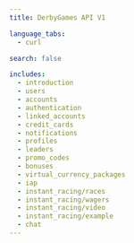```yaml
---
title: DerbyGames API V1

language_tabs:
  - curl

search: false

includes:
  - introduction
  - users
  - accounts
  - authentication
  - linked_accounts
  - credit_cards
  - notifications
  - profiles
  - leaders
  - promo_codes
  - bonuses
  - virtual_currency_packages
  - iap
  - instant_racing/races
  - instant_racing/wagers
  - instant_racing/video
  - instant_racing/example
  - chat
---
```


